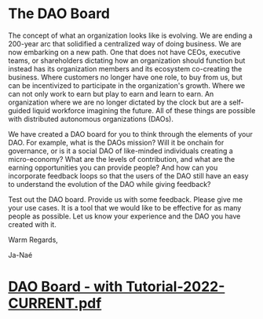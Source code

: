 # The DAO Board 

The concept of what an organization looks like is evolving. We are ending a 200-year arc that solidified a centralized way of doing business. We are now embarking on a new path. One that does not have CEOs, executive teams, or shareholders dictating how an organization should function but instead has its organization members and its ecosystem co-creating the business. Where customers no longer have one role, to buy from us, but can be incentivized to participate in the organization's growth. Where we can not only work to earn but play to earn and learn to earn. An organization where we are no longer dictated by the clock but are a self-guided liquid workforce imagining the future. All of these things are possible with distributed autonomous organizations (DAOs).

We have created a DAO board for you to think through the elements of your DAO. For example, what is the DAOs mission? Will it be onchain for governance, or is it a social DAO of like-minded individuals creating a micro-economy? What are the levels of contribution, and what are the earning opportunities you can provide people? And how can you incorporate feedback loops so that the users of the DAO still have an easy to understand the evolution of the DAO while giving feedback?

Test out the DAO board. Provide us with some feedback. Please give me your use cases. It is a tool that we would like to be effective for as many people as possible. Let us know your experience and the DAO you have created with it.

Warm Regards,

Ja-Naé

# [DAO Board - with Tutorial-2022-CURRENT.pdf](https://www.dropbox.com/s/kyuc8yo6780lpr5/DAO%20Innovation%20Board%20-%20with%20Tutorial%20and%20CC-2022-CURRENT.pdf?dl=0)
